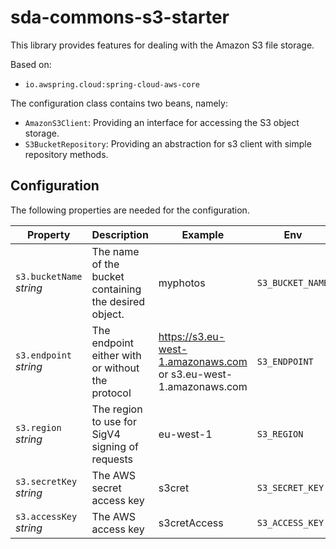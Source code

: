 # sda-commons-s3-starter

This library provides features for dealing with the Amazon S3 file storage.

Based on:
  - `io.awspring.cloud:spring-cloud-aws-core`

The configuration class contains two beans, namely:

- `AmazonS3Client`: Providing an interface for accessing the S3 object storage.
- `S3BucketRepository`: Providing an abstraction for s3 client with simple repository methods.

## Configuration

The following properties are needed for the configuration.

| **Property**             | **Description**                                       | **Example**                                                      | **Env**          |
|--------------------------|-------------------------------------------------------|------------------------------------------------------------------|------------------|
| `s3.bucketName` _string_ | The name of the bucket containing the desired object. | myphotos                                                         | `S3_BUCKET_NAME` |
| `s3.endpoint` _string_   | The endpoint either with or without the protocol      | https://s3.eu-west-1.amazonaws.com or s3.eu-west-1.amazonaws.com | `S3_ENDPOINT`    |
| `s3.region` _string_     | The region to use for SigV4 signing of requests       | eu-west-1                                                        | `S3_REGION`      |
| `s3.secretKey` _string_  | The AWS secret access key                             | s3cret                                                           | `S3_SECRET_KEY`  |
| `s3.accessKey` _string_  | The AWS access key                                    | s3cretAccess                                                     | `S3_ACCESS_KEY`  |
